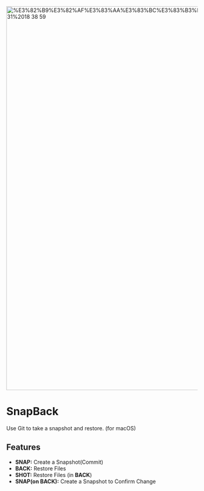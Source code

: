 <img width="1012" alt="%E3%82%B9%E3%82%AF%E3%83%AA%E3%83%BC%E3%83%B3%E3%82%B7%E3%83%A7%E3%83%83%E3%83%88%202024-10-31%2018 38 59" src="https://github.com/user-attachments/assets/67c865fa-cfc7-468d-bba0-1b49ba0922fd">

# SnapBack
Use Git to take a snapshot and restore. (for macOS)

## Features
- **SNAP:** Create a Snapshot(Commit)
- **BACK:** Restore Files
- **SHOT:** Restore Files (in **BACK**)
- **SNAP(on BACK):** Create a Snapshot to Confirm Change
